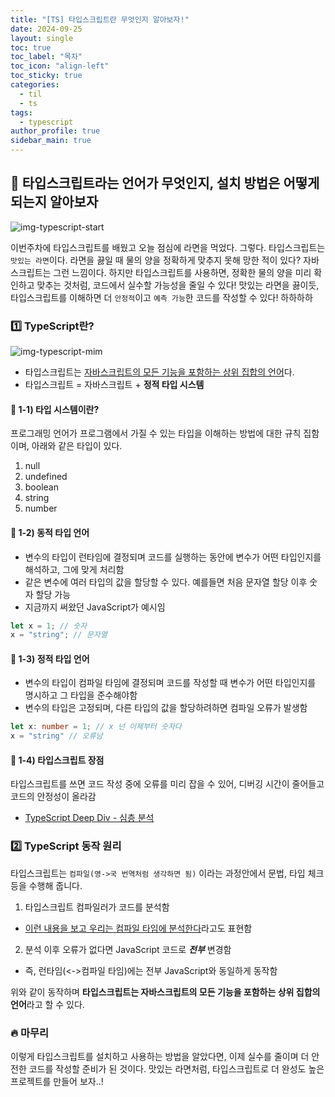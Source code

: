 ```yaml
---
title: "[TS] 타입스크립트란 무엇인지 알아보자!"
date: 2024-09-25
layout: single
toc: true
toc_label: "목차"
toc_icon: "align-left"
toc_sticky: true
categories:
  - til
  - ts  
tags:
  - typescript
author_profile: true
sidebar_main: true
---
```


## :ledger: 타입스크립트라는 언어가 무엇인지, 설치 방법은 어떻게 되는지 알아보자

![img-typescript-start](https://github.com/user-attachments/assets/358bd633-bbb5-4c19-ad78-50ee76e6daa1)

이번주차에 타입스크립트를 배웠고 오늘 점심에 라면을 먹었다. 그렇다. 타입스크립트는 `맛있는 라면`이다. 라면을 끓일 때 물의 양을 정확하게 맞추지 못해 망한 적이 있다? 자바스크립트는 그런 느낌이다. 하지만 타입스크립트를 사용하면, 정확한 물의 양을 미리 확인하고 맞추는 것처럼, 코드에서 실수할 가능성을 줄일 수 있다! 맛있는 라면을 끓이듯, 타입스크립트를 이해하면 더 `안정적`이고 `예측 가능`한 코드를 작성할 수 있다! 하하하하 

### :one: TypeScript란?

![img-typescript-mim](https://github.com/user-attachments/assets/54d3126f-66b5-42c0-a641-06c3d12412bd)

- 타입스크립트는 <u>자바스크립트의 모든 기능을 포함하는 상위 집합의 언어</u>다.
- 타입스크립트 = 자바스크립트 + <b>정적 타입 시스템</b>

#### :pushpin: 1-1) 타입 시스템이란?
프로그래밍 언어가 프로그램에서 가질 수 있는 타입을 이해하는 방법에 대한 규칙 집함이며, 아래와 같은 타입이 있다.

1. null
2. undefined
3. boolean
4. string
5. number

#### :pushpin: 1-2) 동적 타입 언어
- 변수의 타입이 런타임에 결정되며 코드를 실행하는 동안에 변수가 어떤 타입인지를 해석하고, 그에 맞게 처리함
- 같은 변수에 여러 타입의 값을 할당할 수 있다. 예를들면 처음 문자열 할당 이후 숫자 할당 가능
- 지금까지 써왔던 JavaScript가 예시임

```javascript
let x = 1; // 숫자
x = "string"; // 문자열
```

#### :pushpin: 1-3) 정적 타입 언어
- 변수의 타입이 컴파일 타임에 결정되며 코드를 작성할 때 변수가 어떤 타입인지를 명시하고 그 타입을 준수해야함
- 변수의 타입은 고정되며, 다른 타입의 값을 할당하려하면 컴파일 오류가 발생함

```typescript
let x: number = 1; // x 넌 이제부터 숫자다 
x = "string" // 오류남 
```

#### :pushpin: 1-4) 타입스크립트 장점
타입스크립트를 쓰면 코드 작성 중에 오류를 미리 잡을 수 있어, 디버깅 시간이 줄어들고 코드의 안정성이 올라감
- [TypeScript Deep Div - 심층 분석](https://basarat.gitbook.io/typescript/getting-started/why-typescript)

### :two: TypeScript 동작 원리
타입스크립트는 `컴파일(영->국 번역처럼 생각하면 됨)` 이라는 과정안에서 문법, 타입 체크 등을 수행해 줍니다.

1. 타입스크립트 컴파일러가 코드를 분석함
  - <u>이런 내용을 보고 우리는 컴파일 타임에 분석한다</u>라고도 표현함
2. 분석 이후 오류가 없다면 JavaScript 코드로 ***전부*** 변경함
  - 즉, 런타임(<->컴파일 타임)에는 전부 JavaScript와 동일하게 동작함

위와 같이 동작하며 **타입스크립트는 자바스크립트의 모든 기능을 포함하는 상위 집합의 언어**라고 할 수 있다.

### :fire: 마무리
이렇게 타입스크립트를 설치하고 사용하는 방법을 알았다면, 이제 실수를 줄이며 더 안전한 코드를 작성할 준비가 된 것이다. 맛있는 라면처럼, 타입스크립트로 더 완성도 높은 프로젝트를 만들어 보자..!
